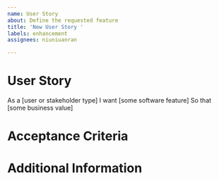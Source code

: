 ```yaml
---
name: User Story
about: Define the requested feature
title: 'New User Story '
labels: enhancement
assignees: niuniuanran

---
```


# User Story
As a [user or stakeholder type]
I want [some software feature]
So that [some business value]

# Acceptance Criteria

# Additional Information
